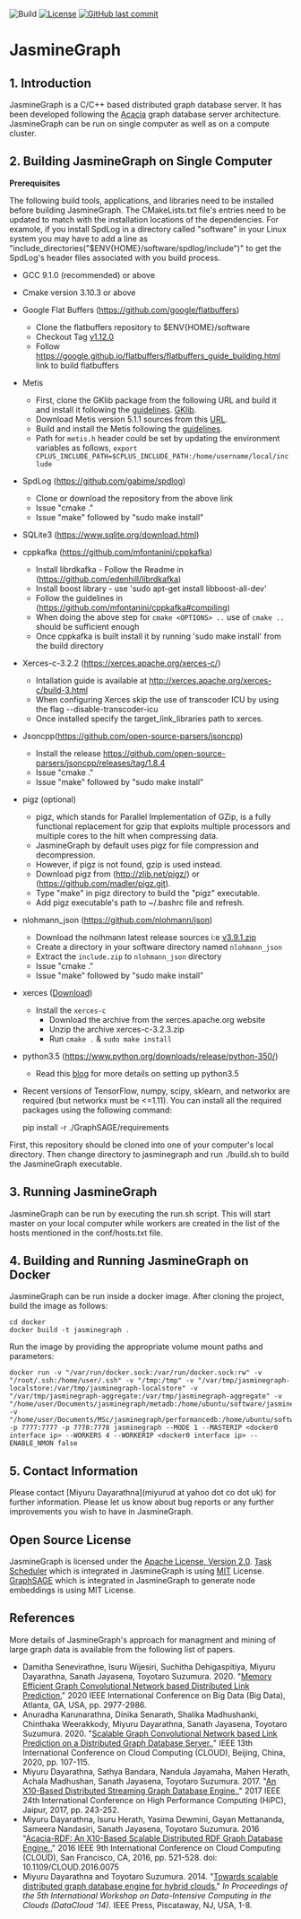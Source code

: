 ![Build](https://github.com/miyurud/jasminegraph/actions/workflows/build.yml/badge.svg)
[![License](https://img.shields.io/github/license/miyurud/jasminegraph?color=blue)](https://opensource.org/licenses/Apache-2.0)
[![GitHub last commit](https://img.shields.io/github/last-commit/miyurud/jasminegraph.svg)](https://github.com/miyurud/jasminegraph/commits/master)

# JasmineGraph

## 1. Introduction
JasmineGraph is a C/C++ based distributed graph database server. It has been developed following the [Acacia](https://github.com/miyurud/Acacia) graph database server architecture. JasmineGraph can be run on single computer as well as on a compute cluster.

## 2. Building JasmineGraph on Single Computer
**Prerequisites**

The following build tools, applications, and libraries need to be installed before building JasmineGraph. The CMakeLists.txt file's entries need to be updated to match with the installation locations of the dependencies. For examole, if you install SpdLog in a directory called "software" in your Linux system you may have to add a line as "include_directories("$ENV{HOME}/software/spdlog/include")" to get the SpdLog's header files associated with you build process.

- GCC 9.1.0 (recommended) or above
- Cmake version 3.10.3 or above
- Google Flat Buffers (https://github.com/google/flatbuffers)
    - Clone the flatbuffers repository to $ENV{HOME}/software
    - Checkout Tag [v1.12.0](https://github.com/google/flatbuffers/archive/v1.12.0.zip)
    - Follow https://google.github.io/flatbuffers/flatbuffers_guide_building.html link to build flatbuffers
- Metis
    - First, clone the GKlib package from the following URL and build it and install it following the [guidelines](https://github.com/KarypisLab/GKlib#readme). [GKlib](https://github.com/KarypisLab/GKlib.git).
    - Download Metis version 5.1.1 sources from this [URL](https://github.com/KarypisLab/METIS/archive/refs/tags/v5.1.1-DistDGL-v0.5.zip).
    - Build and install the Metis following the [guidelines](https://github.com/KarypisLab/METIS#building-and-installing-metis).
    - Path for `metis.h` header could be set by updating the environment variables as follows,
      `export CPLUS_INCLUDE_PATH=$CPLUS_INCLUDE_PATH:/home/username/local/include`
- SpdLog (https://github.com/gabime/spdlog)
    - Clone or download the repository from the above link
    - Issue "cmake ."
    - Issue "make" followed by "sudo make install"
- SQLite3 (https://www.sqlite.org/download.html)
- cppkafka (https://github.com/mfontanini/cppkafka)
    - Install librdkafka - Follow the Readme in (https://github.com/edenhill/librdkafka)
    - Install boost library - use 'sudo apt-get install libboost-all-dev'
    - Follow the guidelines in (https://github.com/mfontanini/cppkafka#compiling)
    - When doing the above step for `cmake <OPTIONS> ..` use of `cmake ..` should be sufficient enough
    - Once cppkafka is built install it by running 'sudo make install' from the build directory
- Xerces-c-3.2.2 (https://xerces.apache.org/xerces-c/)
    - Intallation guide is available at http://xerces.apache.org/xerces-c/build-3.html
    - When configuring Xerces skip the use of transcoder ICU by using the flag --disable-transcoder-icu
    - Once installed specify the target_link_libraries path to xerces.
- Jsoncpp(https://github.com/open-source-parsers/jsoncpp)
    - Install the release https://github.com/open-source-parsers/jsoncpp/releases/tag/1.8.4
    - Issue "cmake ."
    - Issue "make" followed by "sudo make install"
- pigz (optional)
    - pigz, which stands for Parallel Implementation of GZip, is a fully functional
      replacement for gzip that exploits multiple processors and multiple cores to
      the hilt when compressing data.
    - JasmineGraph by default uses pigz for file compression and decompression.
    - However, if pigz is not found, gzip is used instead.
    - Download pigz from (http://zlib.net/pigz/) or (https://github.com/madler/pigz.git).
    - Type "make" in pigz directory to build the "pigz" executable. 
    - Add pigz executable's path to ~/.bashrc file and refresh.
- nlohmann_json (https://github.com/nlohmann/json)
    - Download the nolhmann latest release sources i:e [v3.9.1.zip](https://github.com/nlohmann/json/archive/refs/tags/v3.9.1.zip) 
    - Create a directory in your software directory named `nlohmann_json`
    - Extract the `include.zip` to  `nlohmann_json` directory
    - Issue "cmake ."
    - Issue "make" followed by "sudo make install"
- xerces ([Download](https://xerces.apache.org/xerces-c/download.cgi))
    - Install the `xerces-c`
      - Download the archive from the xerces.apache.org website
      - Unzip the archive xerces-c-3.2.3.zip
      - Run `cmake .` & `sudo make install`
- python3.5 (https://www.python.org/downloads/release/python-350/)
    - Read this [blog](https://passingcuriosity.com/2015/installing-python-from-source/) for more details on setting up python3.5
- Recent versions of TensorFlow, numpy, scipy, sklearn, and networkx are required (but networkx must be <=1.11). You can install all the required packages using the following command:

   pip install -r ./GraphSAGE/requirements

First, this repository should be cloned into one of your computer's local directory. Then change directory to jasminegraph and run ./build.sh to build the JasmineGraph executable.

## 3. Running JasmineGraph
JasmineGraph can be run by executing the run.sh script. This will start master on your local computer while workers are created in the list of the hosts mentioned in the conf/hosts.txt file.

## 4. Building and Running JasmineGraph on Docker
JasmineGraph can be run inside a docker image. After cloning the project, build the image as follows:

    cd docker
    docker build -t jasminegraph .


Run the image by providing the appropriate volume mount paths and parameters: 

    docker run -v "/var/run/docker.sock:/var/run/docker.sock:rw" -v "/root/.ssh:/home/user/.ssh" -v "/tmp:/tmp" -v "/var/tmp/jasminegraph-localstore:/var/tmp/jasminegraph-localstore" -v "/var/tmp/jasminegraph-aggregate:/var/tmp/jasminegraph-aggregate" -v "/home/user/Documents/jasminegraph/metadb:/home/ubuntu/software/jasminegraph/metadb" -v "/home/user/Documents/MSc/jasminegraph/performancedb:/home/ubuntu/software/jasminegraph/performancedb" -p 7777:7777 -p 7778:7778 jasminegraph --MODE 1 --MASTERIP <docker0 interface ip> --WORKERS 4 --WORKERIP <docker0 interface ip> --ENABLE_NMON false


## 5. Contact Information

Please contact [Miyuru Dayarathna](miyurud at yahoo dot co dot uk) for further information. Please let us know about bug reports or any further improvements you wish to have in JasmineGraph.

## Open Source License
JasmineGraph is licensed under the [Apache License, Version 2.0](http://www.apache.org/licenses/LICENSE-2.0).
[Task Scheduler](https://github.com/Bosma/Scheduler) which is integrated in JasmineGraph is using [MIT](https://opensource.org/licenses/MIT) License.
[GraphSAGE](https://github.com/williamleif/GraphSAGE/)  which is integrated in JasmineGraph to generate node embeddings is using MIT License.

## References
More details of JasmineGraph's approach for managment and mining of large graph data is available from the following list of papers.

- Damitha Senevirathne, Isuru Wijesiri, Suchitha Dehigaspitiya, Miyuru Dayarathna, Sanath Jayasena, Toyotaro Suzumura. 2020. "[Memory Efficient Graph Convolutional Network based Distributed Link Prediction](https://doi.org/10.1109/BigData50022.2020.9377874),"  2020 IEEE International Conference on Big Data (Big Data), Atlanta, GA, USA, pp. 2977-2986.
- Anuradha Karunarathna, Dinika Senarath, Shalika Madhushanki, Chinthaka Weerakkody, Miyuru Dayarathna, Sanath Jayasena, Toyotaro Suzumura. 2020. "[Scalable Graph Convolutional Network based Link Prediction on a Distributed Graph Database Server.](https://doi.org/10.1109/CLOUD49709.2020.00028)," IEEE 13th International Conference on Cloud Computing (CLOUD),  Beijing, China, 2020, pp. 107-115.
- Miyuru Dayarathna, Sathya Bandara, Nandula Jayamaha, Mahen Herath, Achala Madhushan, Sanath Jayasena, Toyotaro Suzumura. 2017. "[An X10-Based Distributed Streaming Graph Database Engine.](https://doi.org/10.1109/HiPC.2017.00036)," 2017 IEEE 24th International Conference on High Performance Computing (HiPC), Jaipur, 2017, pp. 243-252.
- Miyuru Dayarathna, Isuru Herath, Yasima Dewmini, Gayan Mettananda, Sameera Nandasiri, Sanath Jayasena, Toyotaro Suzumura. 2016 "[Acacia-RDF: An X10-Based Scalable Distributed RDF Graph Database Engine.](https://doi.org/10.1109/CLOUD.2016.0075)," 2016 IEEE 9th International Conference on Cloud Computing (CLOUD), San Francisco, CA, 2016, pp. 521-528.
doi: 10.1109/CLOUD.2016.0075
- Miyuru Dayarathna and Toyotaro Suzumura. 2014. "[Towards scalable distributed graph database engine for hybrid clouds.](http://dx.doi.org/10.1109/DataCloud.2014.9)" *In Proceedings of the 5th International Workshop on Data-Intensive Computing in the Clouds (DataCloud '14).* IEEE Press, Piscataway, NJ, USA, 1-8.

